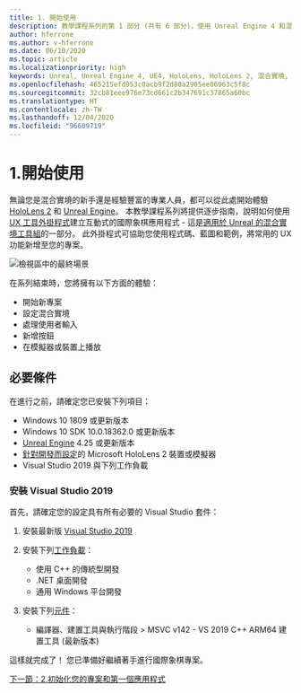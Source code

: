 ```yaml
---
title: 1. 開始使用
description: 教學課程系列的第 1 部分 (共有 6 部分)，使用 Unreal Engine 4 和混合實境工具組 UX 工具外掛程式來建置國際象棋應用程式
author: hferrone
ms.author: v-hferrone
ms.date: 06/10/2020
ms.topic: article
ms.localizationpriority: high
keywords: Unreal, Unreal Engine 4, UE4, HoloLens, HoloLens 2, 混合實境, 教學課程, 開始使用, mrtk, uxt, UX 工具, 文件, 混合實境頭戴式裝置, windows 混合實境頭戴式裝置, 虛擬實境頭戴式裝置
ms.openlocfilehash: 465215efd953c0acb9f2d80a2905ee06963c5f8c
ms.sourcegitcommit: 32cb81eee976e73cd661c2b347691c37865a60bc
ms.translationtype: HT
ms.contentlocale: zh-TW
ms.lasthandoff: 12/04/2020
ms.locfileid: "96609719"
---
```

# <a name="1-getting-started"></a>1.開始使用

無論您是混合實境的新手還是經驗豐富的專業人員，都可以從此處開始體驗 [HoloLens 2](https://docs.microsoft.com/windows/mixed-reality/) 和 [Unreal Engine](https://www.unrealengine.com/en-US/)。 本教學課程系列將提供逐步指南，說明如何使用 [UX 工具外掛程式](https://github.com/microsoft/MixedReality-UXTools-Unreal)建立互動式的國際象棋應用程式 - 這是[適用於 Unreal 的混合實境工具組](https://github.com/microsoft/MixedRealityToolkit-Unreal)的一部分。 此外掛程式可協助您使用程式碼、藍圖和範例，將常用的 UX 功能新增至您的專案。 

![檢視區中的最終場景](images/unreal-uxt/5-endscene.PNG)

在系列結束時，您將擁有以下方面的體驗：
* 開始新專案
* 設定混合實境
* 處理使用者輸入
* 新增按鈕
* 在模擬器或裝置上播放

## <a name="prerequisites"></a>必要條件

在進行之前，請確定您已安裝下列項目：
* Windows 10 1809 或更新版本
* Windows 10 SDK 10.0.18362.0 或更新版本
* [Unreal Engine](https://www.unrealengine.com/en-US/get-now) 4.25 或更新版本
* [針對開發而設定](../../platform-capabilities-and-apis/using-visual-studio.md#enabling-developer-mode)的 Microsoft HoloLens 2 裝置或模擬器
* Visual Studio 2019 與下列工作負載

### <a name="installing-visual-studio-2019"></a>安裝 Visual Studio 2019

首先，請確定您的設定具有所有必要的 Visual Studio 套件：
1. 安裝最新版 [Visual Studio 2019](https://visualstudio.microsoft.com/downloads/)
2. 安裝下列[工作負載](https://docs.microsoft.com/visualstudio/install/modify-visual-studio?#modify-workloads)：
    * 使用 C++ 的傳統型開發
    * .NET 桌面開發
    * 通用 Windows 平台開發

3. 安裝下列[元件](https://docs.microsoft.com/visualstudio/install/modify-visual-studio?#modify-individual-components)：
    * 編譯器、建置工具與執行階段 > MSVC v142 - VS 2019 C++ ARM64 建置工具 (最新版本)

這樣就完成了！ 您已準備好繼續著手進行國際象棋專案。

[下一節：2.初始化您的專案和第一個應用程式](unreal-uxt-ch2.md)